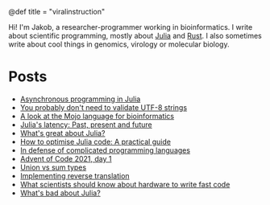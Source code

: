 @def title = "viralinstruction"

Hi! I'm Jakob, a researcher-programmer working in bioinformatics. I write about scientific programming, mostly about [Julia](https://julialang.org/) and [Rust](https://www.rust-lang.org/). I also sometimes write about cool things in genomics, virology or molecular biology.

# Posts
* [Asynchronous programming in Julia](/posts/threads)
* [You probably don't need to validate UTF-8 strings](/posts/utf8)
* [A look at the Mojo language for bioinformatics](/posts/mojo)
* [Julia's latency: Past, present and future](/posts/latency)
* [What's great about Julia?](/posts/goodjulia)
* [How to optimise Julia code: A practical guide](/posts/optimise)
* [In defense of complicated programming languages](/posts/defense)
* [Advent of Code 2021, day 1](/posts/aoc2021_1)
* [Union vs sum types](/posts/uniontypes)
* [Implementing reverse translation](/posts/codonset)
* [What scientists should know about hardware to write fast code](/posts/hardware)
* [What's bad about Julia?](/posts/badjulia)
